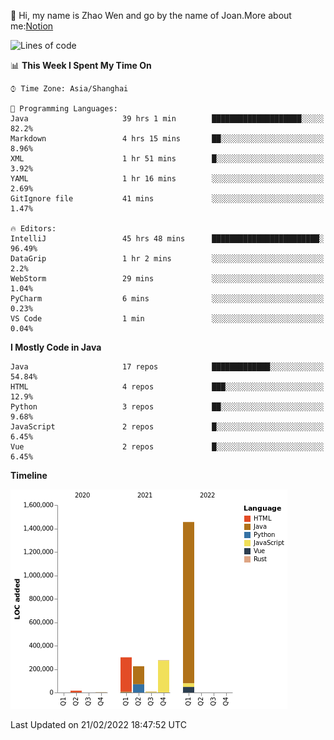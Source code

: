 :wave: Hi, my name is Zhao Wen and go by the name of Joan.More about me:[Notion](https://ybqdren.notion.site/ybqdren/Wen-Zhao-Java-03c1dd267cf5427c908cc5a01541717e)


<!--START_SECTION:waka-->
![Lines of code](https://img.shields.io/badge/From%20Hello%20World%20I%27ve%20Written-2%20Million%20lines%20of%20code-blue)

📊 **This Week I Spent My Time On** 

```text
⌚︎ Time Zone: Asia/Shanghai

💬 Programming Languages: 
Java                     39 hrs 1 min        ████████████████████░░░░░   82.2% 
Markdown                 4 hrs 15 mins       ██░░░░░░░░░░░░░░░░░░░░░░░   8.96% 
XML                      1 hr 51 mins        █░░░░░░░░░░░░░░░░░░░░░░░░   3.92% 
YAML                     1 hr 16 mins        ░░░░░░░░░░░░░░░░░░░░░░░░░   2.69% 
GitIgnore file           41 mins             ░░░░░░░░░░░░░░░░░░░░░░░░░   1.47%

🔥 Editors: 
IntelliJ                 45 hrs 48 mins      ████████████████████████░   96.49% 
DataGrip                 1 hr 2 mins         ░░░░░░░░░░░░░░░░░░░░░░░░░   2.2% 
WebStorm                 29 mins             ░░░░░░░░░░░░░░░░░░░░░░░░░   1.04% 
PyCharm                  6 mins              ░░░░░░░░░░░░░░░░░░░░░░░░░   0.23% 
VS Code                  1 min               ░░░░░░░░░░░░░░░░░░░░░░░░░   0.04%

```

**I Mostly Code in Java** 

```text
Java                     17 repos            █████████████░░░░░░░░░░░░   54.84% 
HTML                     4 repos             ███░░░░░░░░░░░░░░░░░░░░░░   12.9% 
Python                   3 repos             ██░░░░░░░░░░░░░░░░░░░░░░░   9.68% 
JavaScript               2 repos             █░░░░░░░░░░░░░░░░░░░░░░░░   6.45% 
Vue                      2 repos             █░░░░░░░░░░░░░░░░░░░░░░░░   6.45%

```


**Timeline**

![Chart not found](https://raw.githubusercontent.com/ybqdren/ybqdren/main/charts/bar_graph.png) 


 Last Updated on 21/02/2022 18:47:52 UTC
<!--END_SECTION:waka-->

